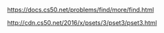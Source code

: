 https://docs.cs50.net/problems/find/more/find.html

http://cdn.cs50.net/2016/x/psets/3/pset3/pset3.html